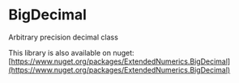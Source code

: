 # BigDecimal
Arbitrary precision decimal class




  This library is also available on nuget: [https://www.nuget.org/packages/ExtendedNumerics.BigDecimal](https://www.nuget.org/packages/ExtendedNumerics.BigDecimal)

